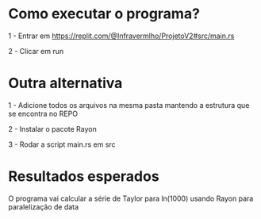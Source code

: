# Como executar o programa?

1 - Entrar em https://replit.com/@Infravermlho/ProjetoV2#src/main.rs

2 - Clicar em run

# Outra alternativa

1 - Adicione todos os arquivos na mesma pasta mantendo a estrutura que se encontra no REPO

2 - Instalar o pacote Rayon

3 - Rodar a script main.rs em src

# Resultados esperados

O programa vai calcular a série de Taylor para ln(1000) usando Rayon para paralelização de data
